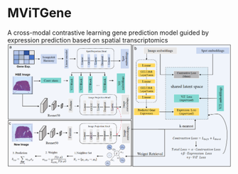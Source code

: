 # MViTGene
A cross-modal contrastive learning gene prediction model guided by expression prediction based on spatial transcriptomics
<img src="./MViTGene.png" width="900">

